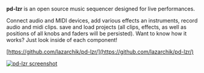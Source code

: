 **pd-lzr** is an open source music sequencer designed for live performances.

Connect audio and MIDI devices, add various effects an instruments, record audio and midi clips. save and load projects (all clips, effects, as well as positions of all knobs and faders will be persisted). Want to know how it works? Just look inside of each component!

[https://github.com/lazarchik/pd-lzr/](https://github.com/lazarchik/pd-lzr/)

[![pd-lzr screenshot](http://i.imgur.com/4VIBNWXh.png)](http://imgur.com/4VIBNWX)
